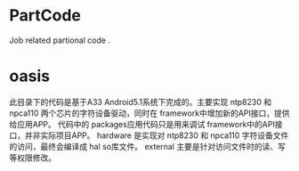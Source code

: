 # PartCode
Job related partional code .

# oasis
此目录下的代码是基于A33 Android5.1系统下完成的。主要实现 ntp8230 和 npca110 两个芯片的字符设备驱动，同时在 framework中增加新的API接口，提供给应用APP。
代码中的 packages应用代码只是用来调试 framework中的API接口，并非实际项目APP。
hardware 是实现对 ntp8230 和 npca110 字符设备文件的访问，最终会编译成 hal so库文件。
external 主要是针对访问文件时的读、写等权限修改。

